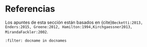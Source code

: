 # Referencias

Los apuntes de esta sección están basados en {cite}`Becketti:2013, Enders:2015, Greene:2012, Hamilton:1994,Kirchgaessner2013, MirandaFackler:2002`.


```{bibliography}
:filter: docname in docnames
```

